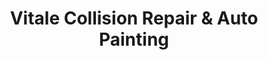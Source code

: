 ---
title: "Vitale Collision Repair & Auto Painting"
url: /taylor/vitale-collision-repair-und-auto-painting/
shop: Autowerkstatt
---